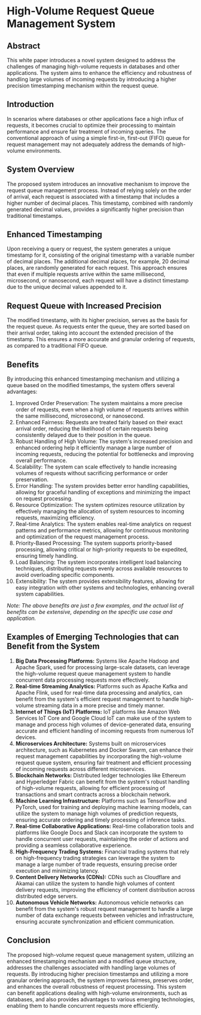 # High-Volume Request Queue Management System

## Abstract
This white paper introduces a novel system designed to address the challenges of managing high-volume requests in databases and other applications. The system aims to enhance the efficiency and robustness of handling large volumes of incoming requests by introducing a higher precision timestamping mechanism within the request queue.

## Introduction
In scenarios where databases or other applications face a high influx of requests, it becomes crucial to optimize their processing to maintain performance and ensure fair treatment of incoming queries. The conventional approach of using a simple first-in, first-out (FIFO) queue for request management may not adequately address the demands of high-volume environments.

## System Overview
The proposed system introduces an innovative mechanism to improve the request queue management process. Instead of relying solely on the order of arrival, each request is associated with a timestamp that includes a higher number of decimal places. This timestamp, combined with randomly generated decimal values, provides a significantly higher precision than traditional timestamps.

## Enhanced Timestamping
Upon receiving a query or request, the system generates a unique timestamp for it, consisting of the original timestamp with a variable number of decimal places. The additional decimal places, for example, 20 decimal places, are randomly generated for each request. This approach ensures that even if multiple requests arrive within the same millisecond, microsecond, or nanosecond, each request will have a distinct timestamp due to the unique decimal values appended to it.

## Request Queue with Increased Precision
The modified timestamp, with its higher precision, serves as the basis for the request queue. As requests enter the queue, they are sorted based on their arrival order, taking into account the extended precision of the timestamp. This ensures a more accurate and granular ordering of requests, as compared to a traditional FIFO queue.

## Benefits
By introducing this enhanced timestamping mechanism and utilizing a queue based on the modified timestamps, the system offers several advantages:

1. Improved Order Preservation: The system maintains a more precise order of requests, even when a high volume of requests arrives within the same millisecond, microsecond, or nanosecond.
2. Enhanced Fairness: Requests are treated fairly based on their exact arrival order, reducing the likelihood of certain requests being consistently delayed due to their position in the queue.
3. Robust Handling of High Volume: The system's increased precision and enhanced ordering help it efficiently manage a large number of incoming requests, reducing the potential for bottlenecks and improving overall performance.
4. Scalability: The system can scale effectively to handle increasing volumes of requests without sacrificing performance or order preservation.
5. Error Handling: The system provides better error handling capabilities, allowing for graceful handling of exceptions and minimizing the impact on request processing.
6. Resource Optimization: The system optimizes resource utilization by effectively managing the allocation of system resources to incoming requests, maximizing efficiency.
7. Real-time Analytics: The system enables real-time analytics on request patterns and performance metrics, allowing for continuous monitoring and optimization of the request management process.
8. Priority-Based Processing: The system supports priority-based processing, allowing critical or high-priority requests to be expedited, ensuring timely handling.
9. Load Balancing: The system incorporates intelligent load balancing techniques, distributing requests evenly across available resources to avoid overloading specific components.
10. Extensibility: The system provides extensibility features, allowing for easy integration with other systems and technologies, enhancing overall system capabilities.

*Note: The above benefits are just a few examples, and the actual list of benefits can be extensive, depending on the specific use case and application.*

## Examples of Emerging Technologies that can Benefit from the System

1. **Big Data Processing Platforms:** Systems like Apache Hadoop and Apache Spark, used for processing large-scale datasets, can leverage the high-volume request queue management system to handle concurrent data processing requests more effectively.
2. **Real-time Streaming Analytics:** Platforms such as Apache Kafka and Apache Flink, used for real-time data processing and analytics, can benefit from the system's efficient request management to handle high-volume streaming data in a more precise and timely manner.
3. **Internet of Things (IoT) Platforms:** IoT platforms like Amazon Web Services IoT Core and Google Cloud IoT can make use of the system to manage and process high volumes of device-generated data, ensuring accurate and efficient handling of incoming requests from numerous IoT devices.
4. **Microservices Architecture:** Systems built on microservices architecture, such as Kubernetes and Docker Swarm, can enhance their request management capabilities by incorporating the high-volume request queue system, ensuring fair treatment and efficient processing of incoming requests across different microservices.
5. **Blockchain Networks:** Distributed ledger technologies like Ethereum and Hyperledger Fabric can benefit from the system's robust handling of high-volume requests, allowing for efficient processing of transactions and smart contracts across a blockchain network.
6. **Machine Learning Infrastructure:** Platforms such as TensorFlow and PyTorch, used for training and deploying machine learning models, can utilize the system to manage high volumes of prediction requests, ensuring accurate ordering and timely processing of inference tasks.
7. **Real-time Collaborative Applications:** Real-time collaboration tools and platforms like Google Docs and Slack can incorporate the system to handle concurrent user requests, maintaining the order of actions and providing a seamless collaborative experience.
8. **High-Frequency Trading Systems:** Financial trading systems that rely on high-frequency trading strategies can leverage the system to manage a large number of trade requests, ensuring precise order execution and minimizing latency.
9. **Content Delivery Networks (CDNs):** CDNs such as Cloudflare and Akamai can utilize the system to handle high volumes of content delivery requests, improving the efficiency of content distribution across distributed edge servers.
10. **Autonomous Vehicle Networks:** Autonomous vehicle networks can benefit from the system's robust request management to handle a large number of data exchange requests between vehicles and infrastructure, ensuring accurate synchronization and efficient communication.

## Conclusion
The proposed high-volume request queue management system, utilizing an enhanced timestamping mechanism and a modified queue structure, addresses the challenges associated with handling large volumes of requests. By introducing higher precision timestamps and utilizing a more granular ordering approach, the system improves fairness, preserves order, and enhances the overall robustness of request processing. This system can benefit applications dealing with high-volume environments, such as databases, and also provides advantages to various emerging technologies, enabling them to handle concurrent requests more efficiently.